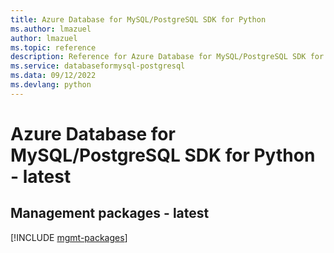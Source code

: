 ```yaml
---
title: Azure Database for MySQL/PostgreSQL SDK for Python
ms.author: lmazuel
author: lmazuel
ms.topic: reference
description: Reference for Azure Database for MySQL/PostgreSQL SDK for Python
ms.service: databaseformysql-postgresql
ms.data: 09/12/2022
ms.devlang: python
---
```

# Azure Database for MySQL/PostgreSQL SDK for Python - latest

## Management packages - latest
[!INCLUDE [mgmt-packages](database-for-mysql-postgresql-mgmt-index.md)]